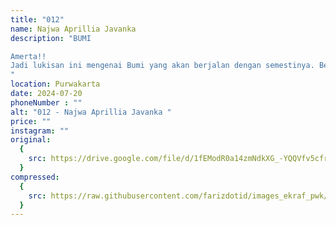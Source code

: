 ```yaml
---
title: "012"
name: Najwa Aprillia Javanka 
description: "BUMI

Amerta!!
Jadi lukisan ini mengenai Bumi yang akan berjalan dengan semestinya. Bentuk bulat pada Bumi mengandung arti bahwa Bumi akan berputar pada porosnya meninggalkan waktu lampau beserta kenangan. Warna hijau pada pulau adalah simbol harapan akan ada hal yang menempel diingatan Aksa dari Bumi meskipun hanya satu titik. Untuk keseluruhan lukisan ini menyelipkan pesan terakhir bahwa Aksa terlalu bodoh mengertikan bumi, bahagia selalu Aksa si cahaya matahari terbit, bumiku masih asri walaupun munafik jika bumi yang sekarang aman dari badai. Tapi sebentar lagi kupu kupu mengepakkan sayapnya. Tunggu saja! Warna akan segera bermunculan dan bunga bermekaran, jadi selamat tinggal Aksa.
"
location: Purwakarta
date: 2024-07-20
phoneNumber : ""
alt: "012 - Najwa Aprillia Javanka "
price: ""
instagram: ""
original:
  {
    src: https://drive.google.com/file/d/1fEModR0a14zmNdkXG_-YQQVfv5cfr2yL/view?usp=sharing,
  }
compressed:
  {
    src: https://raw.githubusercontent.com/farizdotid/images_ekraf_pwk/main/teraspendopocoffee/012.jpeg,
  }
---
```

